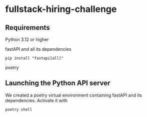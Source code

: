# fullstack-hiring-challenge

## Requirements


Python 3.12 or higher

fastAPI and all its dependencies

 ``` shell
pip install "fastapi[all]"
```

poetry

## Launching the Python API server

We created a poetry virtual environment containing fastAPI and its dependencies. Activate it with

``` shell
poetry shell
```
